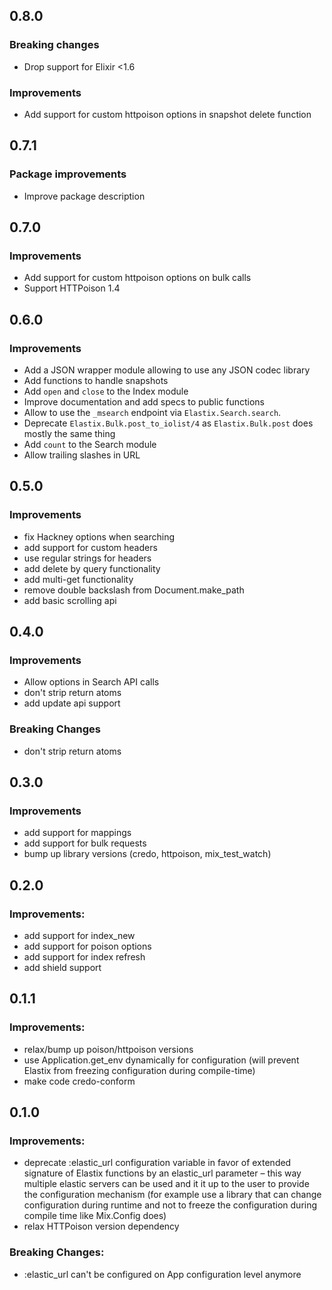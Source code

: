 ## 0.8.0

### Breaking changes

 - Drop support for Elixir <1.6
 
### Improvements

 - Add support for custom httpoison options in snapshot delete function

## 0.7.1

### Package improvements

 - Improve package description

## 0.7.0

### Improvements

 - Add support for custom httpoison options on bulk calls
 - Support HTTPoison 1.4

## 0.6.0

### Improvements

  - Add a JSON wrapper module allowing to use any JSON codec library
  - Add functions to handle snapshots
  - Add `open` and `close` to the Index module
  - Improve documentation and add specs to public functions
  - Allow to use the `_msearch` endpoint via `Elastix.Search.search`.
  - Deprecate `Elastix.Bulk.post_to_iolist/4` as `Elastix.Bulk.post` does mostly the same thing
  - Add `count` to the Search module
  - Allow trailing slashes in URL

## 0.5.0

### Improvements

  - fix Hackney options when searching
  - add support for custom headers
  - use regular strings for headers
  - add delete by query functionality
  - add multi-get functionality
  - remove double backslash from Document.make_path
  - add basic scrolling api

## 0.4.0

### Improvements

  - Allow options in Search API calls
  - don't strip return atoms
  - add update api support

### Breaking Changes

  - don't strip return atoms

## 0.3.0

### Improvements
  - add support for mappings
  - add support for bulk requests
  - bump up library versions (credo, httpoison, mix_test_watch)

## 0.2.0

### Improvements:

  - add support for index_new
  - add support for poison options
  - add support for index refresh
  - add shield support

## 0.1.1

### Improvements:

  - relax/bump up poison/httpoison versions
  - use Application.get_env dynamically for configuration (will prevent Elastix from freezing configuration during compile-time)
  - make code credo-conform

## 0.1.0

### Improvements:

  - deprecate :elastic_url configuration variable in favor of extended signature of Elastix functions by an elastic_url parameter – this way multiple elastic servers can be used and it it up to the user to provide the configuration mechanism (for example use a library that can change configuration during runtime and not to freeze the configuration during compile time like Mix.Config does)
  - relax HTTPoison version dependency

### Breaking Changes:

  - :elastic_url can't be configured on App configuration level anymore
